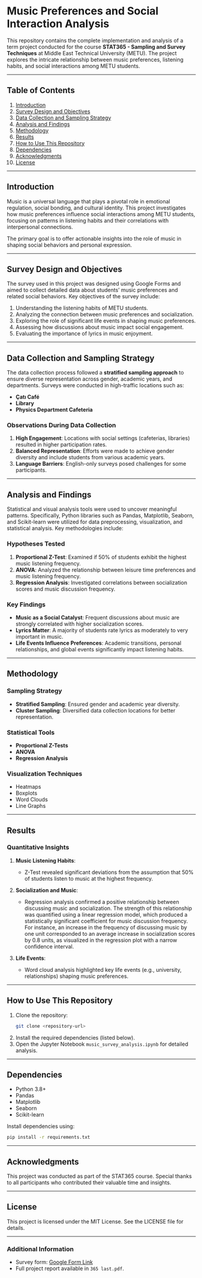 # Music Preferences and Social Interaction Analysis

This repository contains the complete implementation and analysis of a term project conducted for the course **STAT365 - Sampling and Survey Techniques** at Middle East Technical University (METU). The project explores the intricate relationship between music preferences, listening habits, and social interactions among METU students.

---

## Table of Contents

1. [Introduction](#introduction)
2. [Survey Design and Objectives](#survey-design-and-objectives)
3. [Data Collection and Sampling Strategy](#data-collection-and-sampling-strategy)
4. [Analysis and Findings](#analysis-and-findings)
5. [Methodology](#methodology)
6. [Results](#results)
7. [How to Use This Repository](#how-to-use-this-repository)
8. [Dependencies](#dependencies)
9. [Acknowledgments](#acknowledgments)
10. [License](#license)

---

## Introduction

Music is a universal language that plays a pivotal role in emotional regulation, social bonding, and cultural identity. This project investigates how music preferences influence social interactions among METU students, focusing on patterns in listening habits and their correlations with interpersonal connections.

The primary goal is to offer actionable insights into the role of music in shaping social behaviors and personal expression.

---

## Survey Design and Objectives

The survey used in this project was designed using Google Forms and aimed to collect detailed data about students’ music preferences and related social behaviors. Key objectives of the survey include:

1. Understanding the listening habits of METU students.
2. Analyzing the connection between music preferences and socialization.
3. Exploring the role of significant life events in shaping music preferences.
4. Assessing how discussions about music impact social engagement.
5. Evaluating the importance of lyrics in music enjoyment.

---

## Data Collection and Sampling Strategy

The data collection process followed a **stratified sampling approach** to ensure diverse representation across gender, academic years, and departments. Surveys were conducted in high-traffic locations such as:

- **Çatı Café**
- **Library**
- **Physics Department Cafeteria**

### Observations During Data Collection

1. **High Engagement**: Locations with social settings (cafeterias, libraries) resulted in higher participation rates.
2. **Balanced Representation**: Efforts were made to achieve gender diversity and include students from various academic years.
3. **Language Barriers**: English-only surveys posed challenges for some participants.

---

## Analysis and Findings

Statistical and visual analysis tools were used to uncover meaningful patterns. Specifically, Python libraries such as Pandas, Matplotlib, Seaborn, and Scikit-learn were utilized for data preprocessing, visualization, and statistical analysis. Key methodologies include:

### Hypotheses Tested

1. **Proportional Z-Test**: Examined if 50% of students exhibit the highest music listening frequency.
2. **ANOVA**: Analyzed the relationship between leisure time preferences and music listening frequency.
3. **Regression Analysis**: Investigated correlations between socialization scores and music discussion frequency.

### Key Findings

- **Music as a Social Catalyst**: Frequent discussions about music are strongly correlated with higher socialization scores.
- **Lyrics Matter**: A majority of students rate lyrics as moderately to very important in music.
- **Life Events Influence Preferences**: Academic transitions, personal relationships, and global events significantly impact listening habits.

---

## Methodology

### Sampling Strategy

- **Stratified Sampling**: Ensured gender and academic year diversity.
- **Cluster Sampling**: Diversified data collection locations for better representation.

### Statistical Tools

- **Proportional Z-Tests**
- **ANOVA**
- **Regression Analysis**

### Visualization Techniques

- Heatmaps
- Boxplots
- Word Clouds
- Line Graphs

---

## Results

### Quantitative Insights

1. **Music Listening Habits**:

   - Z-Test revealed significant deviations from the assumption that 50% of students listen to music at the highest frequency.

2. **Socialization and Music**:

   - Regression analysis confirmed a positive relationship between discussing music and socialization. The strength of this relationship was quantified using a linear regression model, which produced a statistically significant coefficient for music discussion frequency. For instance, an increase in the frequency of discussing music by one unit corresponded to an average increase in socialization scores by 0.8 units, as visualized in the regression plot with a narrow confidence interval.

3. **Life Events**:

   - Word cloud analysis highlighted key life events (e.g., university, relationships) shaping music preferences.

---

## How to Use This Repository

1. Clone the repository:
   ```bash
   git clone <repository-url>
   ```
2. Install the required dependencies (listed below).
3. Open the Jupyter Notebook `music_survey_analysis.ipynb` for detailed analysis.

---

## Dependencies

- Python 3.8+
- Pandas
- Matplotlib
- Seaborn
- Scikit-learn

Install dependencies using:

```bash
pip install -r requirements.txt
```

---

## Acknowledgments

This project was conducted as part of the STAT365 course. Special thanks to all participants who contributed their valuable time and insights.

---

## License

This project is licensed under the MIT License. See the LICENSE file for details.

---

### Additional Information

- Survey form: [Google Form Link](https://forms.gle/Aw2sv9iZyE6XXw3j8)
- Full project report available in `365 last.pdf`.



